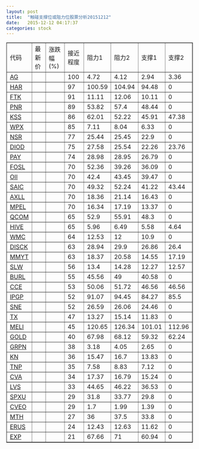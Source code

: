 ```yaml
---
layout: post
title:  "触碰支撑位或阻力位股票分析20151212"
date:   2015-12-12 04:17:37
categories: stock
---
```

<script type="text/javascript">
var stockList = []
stockList.push('gb_ag');
stockList.push('gb_har');
stockList.push('gb_ftk');
stockList.push('gb_pnr');
stockList.push('gb_kss');
stockList.push('gb_wpx');
stockList.push('gb_nsr');
stockList.push('gb_diod');
stockList.push('gb_pay');
stockList.push('gb_fosl');
stockList.push('gb_oii');
stockList.push('gb_saic');
stockList.push('gb_axll');
stockList.push('gb_mpel');
stockList.push('gb_qcom');
stockList.push('gb_hive');
stockList.push('gb_wmc');
stockList.push('gb_disck');
stockList.push('gb_mmyt');
stockList.push('gb_slw');
stockList.push('gb_burl');
stockList.push('gb_cce');
stockList.push('gb_ipgp');
stockList.push('gb_sne');
stockList.push('gb_tx');
stockList.push('gb_meli');
stockList.push('gb_gold');
stockList.push('gb_grpn');
stockList.push('gb_kn');
stockList.push('gb_tnp');
stockList.push('gb_cva');
stockList.push('gb_lvs');
stockList.push('gb_spxu');
stockList.push('gb_cveo');
stockList.push('gb_mth');
stockList.push('gb_erus');
stockList.push('gb_exp');
</script>
<table border="1">
 <tr>
 <td>代码</td>
 <td>最新价</td>
 <td>涨跌幅(%)</td>
 <td>接近程度</td>
 <td>阻力1</td>
 <td>阻力2</td>
 <td>支撑1</td>
 <td>支撑2</td>
</tr>
  <tr id="ag" class="green">
  <td><a href="http://stock.finance.sina.com.cn/usstock/quotes/AG.html" target="_blank">AG</a></td><td></td><td></td><td>100</td><td>4.72</td><td>4.12</td><td>2.94</td><td>3.36</td></tr>
  <tr id="har" class="green">
  <td><a href="http://stock.finance.sina.com.cn/usstock/quotes/HAR.html" target="_blank">HAR</a></td><td></td><td></td><td>97</td><td>100.59</td><td>104.94</td><td>94.48</td><td>0</td></tr>
  <tr id="ftk" class="red">
  <td><a href="http://stock.finance.sina.com.cn/usstock/quotes/FTK.html" target="_blank">FTK</a></td><td></td><td></td><td>91</td><td>11.11</td><td>12.06</td><td>10.11</td><td>0</td></tr>
  <tr id="pnr" class="red">
  <td><a href="http://stock.finance.sina.com.cn/usstock/quotes/PNR.html" target="_blank">PNR</a></td><td></td><td></td><td>89</td><td>53.82</td><td>57.4</td><td>48.44</td><td>0</td></tr>
  <tr id="kss" class="green">
  <td><a href="http://stock.finance.sina.com.cn/usstock/quotes/KSS.html" target="_blank">KSS</a></td><td></td><td></td><td>86</td><td>62.01</td><td>52.22</td><td>45.91</td><td>47.38</td></tr>
  <tr id="wpx" class="green">
  <td><a href="http://stock.finance.sina.com.cn/usstock/quotes/WPX.html" target="_blank">WPX</a></td><td></td><td></td><td>85</td><td>7.11</td><td>8.04</td><td>6.33</td><td>0</td></tr>
  <tr id="nsr" class="red">
  <td><a href="http://stock.finance.sina.com.cn/usstock/quotes/NSR.html" target="_blank">NSR</a></td><td></td><td></td><td>77</td><td>25.44</td><td>25.45</td><td>22.9</td><td>0</td></tr>
  <tr id="diod" class="green">
  <td><a href="http://stock.finance.sina.com.cn/usstock/quotes/DIOD.html" target="_blank">DIOD</a></td><td></td><td></td><td>75</td><td>27.58</td><td>25.54</td><td>22.26</td><td>23.76</td></tr>
  <tr id="pay" class="green">
  <td><a href="http://stock.finance.sina.com.cn/usstock/quotes/PAY.html" target="_blank">PAY</a></td><td></td><td></td><td>74</td><td>28.98</td><td>28.95</td><td>26.79</td><td>0</td></tr>
  <tr id="fosl" class="red">
  <td><a href="http://stock.finance.sina.com.cn/usstock/quotes/FOSL.html" target="_blank">FOSL</a></td><td></td><td></td><td>70</td><td>52.36</td><td>39.26</td><td>36.09</td><td>0</td></tr>
  <tr id="oii" class="green">
  <td><a href="http://stock.finance.sina.com.cn/usstock/quotes/OII.html" target="_blank">OII</a></td><td></td><td></td><td>70</td><td>42.4</td><td>43.45</td><td>39.47</td><td>0</td></tr>
  <tr id="saic" class="red">
  <td><a href="http://stock.finance.sina.com.cn/usstock/quotes/SAIC.html" target="_blank">SAIC</a></td><td></td><td></td><td>70</td><td>49.32</td><td>52.24</td><td>41.22</td><td>43.44</td></tr>
  <tr id="axll" class="green">
  <td><a href="http://stock.finance.sina.com.cn/usstock/quotes/AXLL.html" target="_blank">AXLL</a></td><td></td><td></td><td>70</td><td>18.36</td><td>21.14</td><td>16.43</td><td>0</td></tr>
  <tr id="mpel" class="red">
  <td><a href="http://stock.finance.sina.com.cn/usstock/quotes/MPEL.html" target="_blank">MPEL</a></td><td></td><td></td><td>70</td><td>16.34</td><td>17.19</td><td>13.37</td><td>0</td></tr>
  <tr id="qcom" class="green">
  <td><a href="http://stock.finance.sina.com.cn/usstock/quotes/QCOM.html" target="_blank">QCOM</a></td><td></td><td></td><td>65</td><td>52.9</td><td>55.91</td><td>48.3</td><td>0</td></tr>
  <tr id="hive" class="green">
  <td><a href="http://stock.finance.sina.com.cn/usstock/quotes/HIVE.html" target="_blank">HIVE</a></td><td></td><td></td><td>65</td><td>5.96</td><td>6.49</td><td>5.58</td><td>4.64</td></tr>
  <tr id="wmc" class="green">
  <td><a href="http://stock.finance.sina.com.cn/usstock/quotes/WMC.html" target="_blank">WMC</a></td><td></td><td></td><td>64</td><td>12.53</td><td>12</td><td>10.9</td><td>0</td></tr>
  <tr id="disck" class="green">
  <td><a href="http://stock.finance.sina.com.cn/usstock/quotes/DISCK.html" target="_blank">DISCK</a></td><td></td><td></td><td>63</td><td>28.94</td><td>29.9</td><td>26.86</td><td>26.4</td></tr>
  <tr id="mmyt" class="red">
  <td><a href="http://stock.finance.sina.com.cn/usstock/quotes/MMYT.html" target="_blank">MMYT</a></td><td></td><td></td><td>63</td><td>18.37</td><td>20.58</td><td>14.55</td><td>17.19</td></tr>
  <tr id="slw" class="red">
  <td><a href="http://stock.finance.sina.com.cn/usstock/quotes/SLW.html" target="_blank">SLW</a></td><td></td><td></td><td>56</td><td>13.4</td><td>14.28</td><td>12.27</td><td>12.57</td></tr>
  <tr id="burl" class="red">
  <td><a href="http://stock.finance.sina.com.cn/usstock/quotes/BURL.html" target="_blank">BURL</a></td><td></td><td></td><td>55</td><td>45.56</td><td>49</td><td>40.58</td><td>0</td></tr>
  <tr id="cce" class="red">
  <td><a href="http://stock.finance.sina.com.cn/usstock/quotes/CCE.html" target="_blank">CCE</a></td><td></td><td></td><td>53</td><td>50.06</td><td>51.72</td><td>46.56</td><td>46.56</td></tr>
  <tr id="ipgp" class="red">
  <td><a href="http://stock.finance.sina.com.cn/usstock/quotes/IPGP.html" target="_blank">IPGP</a></td><td></td><td></td><td>52</td><td>91.07</td><td>94.45</td><td>84.27</td><td>85.5</td></tr>
  <tr id="sne" class="green">
  <td><a href="http://stock.finance.sina.com.cn/usstock/quotes/SNE.html" target="_blank">SNE</a></td><td></td><td></td><td>52</td><td>26.59</td><td>26.06</td><td>24.46</td><td>0</td></tr>
  <tr id="tx" class="red">
  <td><a href="http://stock.finance.sina.com.cn/usstock/quotes/TX.html" target="_blank">TX</a></td><td></td><td></td><td>47</td><td>13.27</td><td>15.14</td><td>11.83</td><td>0</td></tr>
  <tr id="meli" class="red">
  <td><a href="http://stock.finance.sina.com.cn/usstock/quotes/MELI.html" target="_blank">MELI</a></td><td></td><td></td><td>45</td><td>120.65</td><td>126.34</td><td>101.01</td><td>112.96</td></tr>
  <tr id="gold" class="green">
  <td><a href="http://stock.finance.sina.com.cn/usstock/quotes/GOLD.html" target="_blank">GOLD</a></td><td></td><td></td><td>40</td><td>67.98</td><td>68.12</td><td>59.32</td><td>62.24</td></tr>
  <tr id="grpn" class="red">
  <td><a href="http://stock.finance.sina.com.cn/usstock/quotes/GRPN.html" target="_blank">GRPN</a></td><td></td><td></td><td>38</td><td>3.18</td><td>4.05</td><td>2.65</td><td>0</td></tr>
  <tr id="kn" class="green">
  <td><a href="http://stock.finance.sina.com.cn/usstock/quotes/KN.html" target="_blank">KN</a></td><td></td><td></td><td>36</td><td>15.47</td><td>16.7</td><td>13.83</td><td>0</td></tr>
  <tr id="tnp" class="red">
  <td><a href="http://stock.finance.sina.com.cn/usstock/quotes/TNP.html" target="_blank">TNP</a></td><td></td><td></td><td>35</td><td>7.58</td><td>8.83</td><td>7.12</td><td>0</td></tr>
  <tr id="cva" class="green">
  <td><a href="http://stock.finance.sina.com.cn/usstock/quotes/CVA.html" target="_blank">CVA</a></td><td></td><td></td><td>34</td><td>17.37</td><td>16.79</td><td>15.24</td><td>0</td></tr>
  <tr id="lvs" class="red">
  <td><a href="http://stock.finance.sina.com.cn/usstock/quotes/LVS.html" target="_blank">LVS</a></td><td></td><td></td><td>33</td><td>44.65</td><td>46.22</td><td>36.53</td><td>0</td></tr>
  <tr id="spxu" class="red">
  <td><a href="http://stock.finance.sina.com.cn/usstock/quotes/SPXU.html" target="_blank">SPXU</a></td><td></td><td></td><td>29</td><td>31.8</td><td>33.77</td><td>29.8</td><td>0</td></tr>
  <tr id="cveo" class="green">
  <td><a href="http://stock.finance.sina.com.cn/usstock/quotes/CVEO.html" target="_blank">CVEO</a></td><td></td><td></td><td>29</td><td>1.7</td><td>1.99</td><td>1.39</td><td>0</td></tr>
  <tr id="mth" class="green">
  <td><a href="http://stock.finance.sina.com.cn/usstock/quotes/MTH.html" target="_blank">MTH</a></td><td></td><td></td><td>27</td><td>36</td><td>37.5</td><td>33.8</td><td>0</td></tr>
  <tr id="erus" class="green">
  <td><a href="http://stock.finance.sina.com.cn/usstock/quotes/ERUS.html" target="_blank">ERUS</a></td><td></td><td></td><td>24</td><td>12.43</td><td>12.63</td><td>11.62</td><td>0</td></tr>
  <tr id="exp" class="green">
  <td><a href="http://stock.finance.sina.com.cn/usstock/quotes/EXP.html" target="_blank">EXP</a></td><td></td><td></td><td>21</td><td>67.66</td><td>71</td><td>60.94</td><td>0</td></tr>
</table>
